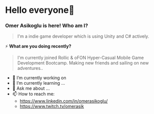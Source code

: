 # Hello everyone👋
### Omer Asikoglu is here! Who am I?
>I'm a indie game developer which is using Unity and C# actively.

  ⚡ **What are you doing recently?**
>I'm currently joined Rollic & oFON Hyper-Casual Mobile Game Development Bootcamp. Making new friends and sailing on new adventures..
- 🔭 I’m currently working on
- 🌱 I’m currently learning ... 
- 💬 Ask me about ...
- 📫 How to reach me:
   - https://www.linkedin.com/in/omerasikoglu/
   - https://www.twitch.tv/omerasik
